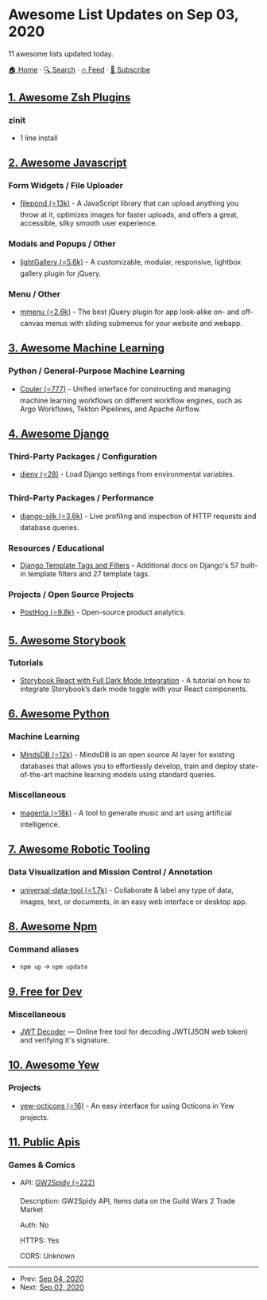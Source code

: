# Awesome List Updates on Sep 03, 2020

11 awesome lists updated today.

[🏠 Home](/README.md) · [🔍 Search](https://www.trackawesomelist.com/search/) · [🔥 Feed](https://www.trackawesomelist.com/rss.xml) · [📮 Subscribe](https://trackawesomelist.us17.list-manage.com/subscribe?u=d2f0117aa829c83a63ec63c2f&id=36a103854c)



## [1. Awesome Zsh Plugins](/content/unixorn/awesome-zsh-plugins/README.md)

### zinit

*   1 line install

## [2. Awesome Javascript](/content/sorrycc/awesome-javascript/README.md)

### Form Widgets / File Uploader

*   [filepond (⭐13k)](https://github.com/pqina/filepond) - A JavaScript library that can upload anything you throw at it, optimizes images for faster uploads, and offers a great, accessible, silky smooth user experience.

### Modals and Popups / Other

*   [lightGallery (⭐5.6k)](https://github.com/sachinchoolur/lightGallery) - A customizable, modular, responsive, lightbox gallery plugin for jQuery.

### Menu / Other

*   [mmenu (⭐2.6k)](https://github.com/FrDH/jQuery.mmenu) - The best jQuery plugin for app look-alike on- and off-canvas menus with sliding submenus for your website and webapp.

## [3. Awesome Machine Learning](/content/josephmisiti/awesome-machine-learning/README.md)

### Python / General-Purpose Machine Learning

*   [Couler (⭐777)](https://github.com/couler-proj/couler) - Unified interface for constructing and managing machine learning workflows on different workflow engines, such as Argo Workflows, Tekton Pipelines, and Apache Airflow.

## [4. Awesome Django](/content/wsvincent/awesome-django/README.md)

### Third-Party Packages / Configuration

*   [djenv (⭐28)](https://github.com/danieljdufour/djenv) - Load Django settings from environmental variables.

### Third-Party Packages / Performance

*   [django-silk (⭐3.6k)](https://github.com/jazzband/django-silk) - Live profiling and inspection of HTTP requests and database queries.

### Resources / Educational

*   [Django Template Tags and Filters](https://www.djangotemplatetagsandfilters.com/) - Additional docs on Django's 57 built-in template filters and 27 template tags.

### Projects / Open Source Projects

*   [PostHog (⭐9.8k)](https://github.com/PostHog/posthog) - Open-source product analytics.

## [5. Awesome Storybook](/content/lauthieb/awesome-storybook/README.md)

### Tutorials

*   [Storybook React with Full Dark Mode Integration](https://davidyeiser.com/tutorials/storybook-react-with-dark-mode) - A tutorial on how to integrate Storybook’s dark mode toggle with your React components.

## [6. Awesome Python](/content/vinta/awesome-python/README.md)

### Machine Learning

*   [MindsDB (⭐12k)](https://github.com/mindsdb/mindsdb) - MindsDB is an open source AI layer for existing databases that allows you to effortlessly develop, train and deploy state-of-the-art machine learning models using standard queries.

### Miscellaneous

*   [magenta (⭐18k)](https://github.com/magenta/magenta) - A tool to generate music and art using artificial intelligence.

## [7. Awesome Robotic Tooling](/content/protontypes/awesome-robotic-tooling/README.md)

### Data Visualization and Mission Control / Annotation

*   [universal-data-tool (⭐1.7k)](https://github.com/UniversalDataTool/universal-data-tool) - Collaborate & label any type of data, images, text, or documents, in an easy web interface or desktop app.

## [8. Awesome Npm](/content/sindresorhus/awesome-npm/README.md)

### Command aliases

*   `npm up` → `npm update`

## [9. Free for Dev](/content/ripienaar/free-for-dev/README.md)

### Miscellaneous

*   [JWT Decoder](https://jwt.ssotools.com/) — Online free tool for decoding JWT(JSON web token) and verifying it's signature.

## [10. Awesome Yew](/content/jetli/awesome-yew/README.md)

### Projects

*   [yew-octicons (⭐16)](https://github.com/io12/yew-octicons) - An easy interface for using Octicons in Yew projects.

## [11. Public Apis](/content/public-apis/public-apis/README.md)

### Games & Comics

- API: [GW2Spidy (⭐222)](https://github.com/rubensayshi/gw2spidy/wiki)

  Description: GW2Spidy API, Items data on the Guild Wars 2 Trade Market

  Auth: No

  HTTPS: Yes

  CORS: Unknown



---

- Prev: [Sep 04, 2020](/content/2020/09/04/README.md)
- Next: [Sep 02, 2020](/content/2020/09/02/README.md)